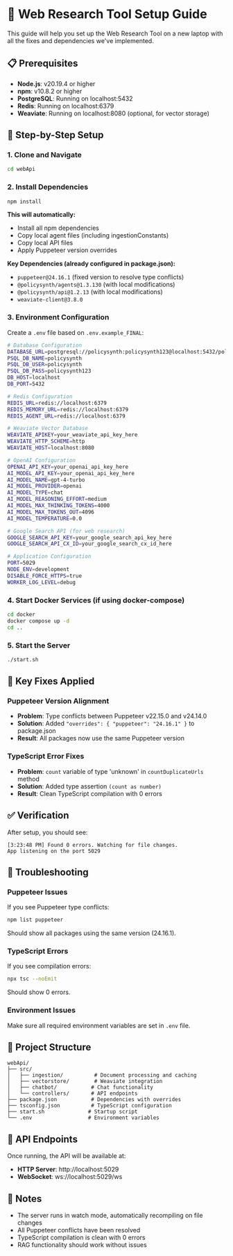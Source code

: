 # 🚀 Web Research Tool Setup Guide

This guide will help you set up the Web Research Tool on a new laptop with all the fixes and dependencies we've implemented.

## 📋 Prerequisites

- **Node.js**: v20.19.4 or higher
- **npm**: v10.8.2 or higher
- **PostgreSQL**: Running on localhost:5432
- **Redis**: Running on localhost:6379
- **Weaviate**: Running on localhost:8080 (optional, for vector storage)

## 🔧 Step-by-Step Setup

### 1. Clone and Navigate
```bash
cd webApi
```

### 2. Install Dependencies
```bash
npm install
```

**This will automatically:**
- Install all npm dependencies
- Copy local agent files (including ingestionConstants)
- Copy local API files
- Apply Puppeteer version overrides

**Key Dependencies (already configured in package.json):**
- `puppeteer@24.16.1` (fixed version to resolve type conflicts)
- `@policysynth/agents@1.3.130` (with local modifications)
- `@policysynth/api@1.2.13` (with local modifications)
- `weaviate-client@3.8.0`

### 3. Environment Configuration

Create a `.env` file based on `.env.example_FINAL`:

```bash
# Database Configuration
DATABASE_URL=postgresql://policysynth:policysynth123@localhost:5432/policysynth
PSQL_DB_NAME=policysynth
PSQL_DB_USER=policysynth
PSQL_DB_PASS=policysynth123
DB_HOST=localhost
DB_PORT=5432

# Redis Configuration
REDIS_URL=redis://localhost:6379
REDIS_MEMORY_URL=redis://localhost:6379
REDIS_AGENT_URL=redis://localhost:6379

# Weaviate Vector Database
WEAVIATE_APIKEY=your_weaviate_api_key_here
WEAVIATE_HTTP_SCHEME=http
WEAVIATE_HOST=localhost:8080

# OpenAI Configuration
OPENAI_API_KEY=your_openai_api_key_here
AI_MODEL_API_KEY=your_openai_api_key_here
AI_MODEL_NAME=gpt-4-turbo
AI_MODEL_PROVIDER=openai
AI_MODEL_TYPE=chat
AI_MODEL_REASONING_EFFORT=medium
AI_MODEL_MAX_THINKING_TOKENS=4000
AI_MODEL_MAX_TOKENS_OUT=4096
AI_MODEL_TEMPERATURE=0.0

# Google Search API (for web research)
GOOGLE_SEARCH_API_KEY=your_google_search_api_key_here
GOOGLE_SEARCH_API_CX_ID=your_google_search_cx_id_here

# Application Configuration
PORT=5029
NODE_ENV=development
DISABLE_FORCE_HTTPS=true
WORKER_LOG_LEVEL=debug
```

### 4. Start Docker Services (if using docker-compose)
```bash
cd docker
docker compose up -d
cd ..
```

### 5. Start the Server
```bash
./start.sh
```

## 🔧 Key Fixes Applied

### Puppeteer Version Alignment
- **Problem**: Type conflicts between Puppeteer v22.15.0 and v24.14.0
- **Solution**: Added `"overrides": { "puppeteer": "24.16.1" }` to package.json
- **Result**: All packages now use the same Puppeteer version

### TypeScript Error Fixes
- **Problem**: `count` variable of type 'unknown' in `countDuplicateUrls` method
- **Solution**: Added type assertion `(count as number)`
- **Result**: Clean TypeScript compilation with 0 errors

## ✅ Verification

After setup, you should see:
```
[3:23:48 PM] Found 0 errors. Watching for file changes.
App listening on the port 5029
```

## 🐛 Troubleshooting

### Puppeteer Issues
If you see Puppeteer type conflicts:
```bash
npm list puppeteer
```
Should show all packages using the same version (24.16.1).

### TypeScript Errors
If you see compilation errors:
```bash
npx tsc --noEmit
```
Should show 0 errors.

### Environment Issues
Make sure all required environment variables are set in `.env` file.

## 📁 Project Structure

```
webApi/
├── src/
│   ├── ingestion/          # Document processing and caching
│   ├── vectorstore/        # Weaviate integration
│   ├── chatbot/           # Chat functionality
│   └── controllers/       # API endpoints
├── package.json           # Dependencies with overrides
├── tsconfig.json          # TypeScript configuration
├── start.sh              # Startup script
└── .env                  # Environment variables
```

## 🚀 API Endpoints

Once running, the API will be available at:
- **HTTP Server**: http://localhost:5029
- **WebSocket**: ws://localhost:5029/ws

## 📝 Notes

- The server runs in watch mode, automatically recompiling on file changes
- All Puppeteer conflicts have been resolved
- TypeScript compilation is clean with 0 errors
- RAG functionality should work without issues
